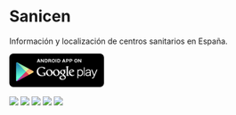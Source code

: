 # Sanicen

Información y localización de centros sanitarios en España.

[![](/captures/googleplay.png?raw=true)](https://play.google.com/store/apps/details?id=com.argenes.android.sanicen)


[![](https://lh3.googleusercontent.com/oF2Ghb20CBUKhlXO8MH-gezwAyllQhlsABBN1MxPrKuPfJ7ibu_kUVDdG6YWf1kWPoc=h500)](https://play.google.com/store/apps/details?id=com.argenes.android.sanicen) 
[![](https://lh3.googleusercontent.com/TS1Vjqz4UfnBa0Lgz5jNZ7lPP55HG7LwSS6_tnruiwIpdmDliEFE-V-KB2roQcOocIjg=h500)](https://play.google.com/store/apps/details?id=com.argenes.android.sanicen) 
[![](https://lh3.googleusercontent.com/pq3xdPa348CsNPycVkuAK6CUj8T7kCK0RxFIZ5p_S3qA8J1P7bCqL2Mb45kGWwmI69E=h500)](https://play.google.com/store/apps/details?id=com.argenes.android.sanicen)
[![](https://lh3.googleusercontent.com/2xhEhSmRVLBX3x5Be_y5MOA9vJHgV9xWojkg9tf1yTaqQbwNg21xhhW3MRlzy6abPzw=h500)](https://play.google.com/store/apps/details?id=com.argenes.android.sanicen)
[![](https://lh3.googleusercontent.com/zOltO8-j17XnEZ0FzUPNNBUCStPdPAnu6Igxkz11ga8f0L6qCWQP_jZ8rwgOp4gSSyQ=h500)](https://play.google.com/store/apps/details?id=com.argenes.android.sanicen)


